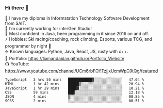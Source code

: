 ### Hi there 👋  
🏫 I have my diploma in Informatation Technology Software Development from SAIT.  
🔭 I’m currently working for interGen Studio!  
💬 Most confident in Java, been programming in it since 2016 on and off.    
⚡ Hobbies: Ski racing/coaching, rock climbing, Esports, various TCG, and programmer by night 🦉    
✈️ Known languages: Python, Java, React, JS, rusty with c++.     
🥇 Portfolio: https://liamandaidan.github.io/Portfolio_Website  
📺 YouTube: https://www.youtube.com/channel/UCm6rbFOYTzjjxUcmWpC0tQg/featured

<!--START_SECTION:waka-->

```text
TypeScript   3 hrs 50 mins   ███████████▓░░░░░░░░░░░░░   47.04 %
HTML         1 hr 42 mins    █████▒░░░░░░░░░░░░░░░░░░░   20.94 %
JavaScript   1 hr 29 mins    ████▓░░░░░░░░░░░░░░░░░░░░   18.21 %
CSS          59 mins         ███░░░░░░░░░░░░░░░░░░░░░░   12.18 %
JSON         4 mins          ▒░░░░░░░░░░░░░░░░░░░░░░░░   00.85 %
SCSS         2 mins          ░░░░░░░░░░░░░░░░░░░░░░░░░   00.51 %
```

<!--END_SECTION:waka-->

